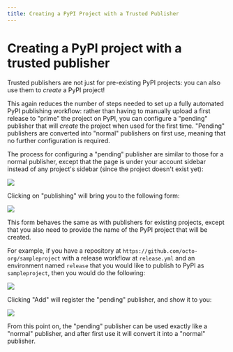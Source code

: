```yaml
---
title: Creating a PyPI Project with a Trusted Publisher
---
```


# Creating a PyPI project with a trusted publisher

Trusted publishers are not just for pre-existing PyPI projects: you can also use
them to *create* a PyPI project!

This again reduces the number of steps needed to set up a fully automated PyPI
publishing workflow: rather than having to manually upload a first release
to "prime" the project on PyPI, you can configure a "pending" publisher
that will *create* the project when used for the first time. "Pending"
publishers are converted into "normal" publishers on first use, meaning that
no further configuration is required.

The process for configuring a "pending" publisher are similar to those for
a normal publisher, except that the page is under your account sidebar
instead of any project's sidebar (since the project doesn't exist yet):

![](/assets/publishing-link.png)

Clicking on "publishing" will bring you to the following form:

![](/assets/pending-publisher-form.png)

This form behaves the same as with publishers for existing projects, except that you
also need to provide the name of the PyPI project that will be created.

For example, if you have a repository at
`https://github.com/octo-org/sampleproject` with a release workflow at
`release.yml` and an environment named `release` that you would like to publish
to PyPI as `sampleproject`, then you would do the following:

![](/assets/pending-publisher-form-filled.png)

Clicking "Add" will register the "pending" publisher, and show it to you:

![](/assets/pending-publisher-registered.png)

From this point on, the "pending" publisher can be used exactly like a
"normal" publisher, and after first use it will convert it into a "normal"
publisher.
